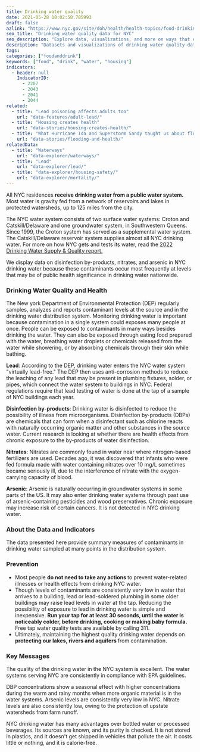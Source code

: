 ```yaml
---
title: Drinking water quality
date: 2021-05-28 18:02:58.785993
draft: false
azlink: "https://www.nyc.gov/site/doh/health/health-topics/food-drinking-water-safety.page"
seo_title: "Drinking water quality data for NYC"
seo_description: "Explore data, visualizations, and more on ways that environments shape health in New York City's neighborhoods."
description: "Datasets and visualizations of drinking water quality data in NYC."
tags:
categories: ["foodanddrink"]
keywords: ["food", "drink", "water", "housing"]
indicators:
  - header: null
    IndicatorID:
      - 2207
      - 2043
      - 2041
      - 2044
related:
  - title: "Lead poisoning affects adults too"
    url: "data-features/adult-lead/"
  - title: "Housing creates health"
    url: "data-stories/housing-creates-health/"
  - title: "What Hurricane Ida and Superstorm Sandy taught us about flooding and health"
    url: "data-stories/flooding-and-health/"
relatedData:
  - title: "Waterways"
    url: "data-explorer/waterways/"
  - title: "Lead"
    url: "data-explorer/lead/"
  - title: "data-explorer/housing-safety/"
    url: "data-explorer/mortality/"
---
```


All NYC residences **receive drinking water from a public water system.** Most water is gravity fed from a network of reservoirs and lakes in protected watersheds, up to 125 miles from the city.

The NYC water system consists of two surface water systems: Croton and Catskill/Delaware and one groundwater system, in Southwestern Queens. Since 1999, the Croton system has served as a supplemental water system. The Catskill/Delaware reservoir system supplies almost all NYC drinking water. For more on how NYC gets and tests its water, read the [2022 Drinking Water Supply & Quality report.](https://www.nyc.gov/site/dep/about/drinking-water-supply-quality-report.page)

We display data on disinfection by-products, nitrates, and arsenic in NYC drinking water because these contaminants occur most frequently at levels that may be of public health significance in drinking water nationwide.

### Drinking Water Quality and Health

The New york Department of Environmental Protection (DEP) regularly samples, analyzes and reports contaminant levels at the source and in the drinking water distribution system. Monitoring drinking water is important because contamination in a single system could exposes many people at once. People can be exposed to contaminants in many ways besides drinking the water. They can also be exposed through eating food prepared with the water, breathing water droplets or chemicals released from the water while showering, or by absorbing chemicals through their skin while bathing.

**Lead**: According to the DEP, drinking water enters the NYC water system "virtually lead-free." The DEP then uses anti-corrosion methods to reduce the leaching of any lead that may be present in plumbing fixtures, solder, or pipes, which connect the water system to buildings in NYC. Federal regulations require that lead testing of water is done at the tap of a sample of NYC buildings each year.

**Disinfection by-products**: Drinking water is disinfected to reduce the possibility of illness from microorganisms. Disinfection by-products (DBPs) are chemicals that can form when a disinfectant such as chlorine reacts with naturally occurring organic matter and other substances in the source water. Current research is looking at whether there are health effects from chronic exposure to the by-products of water disinfection.

**Nitrates**: Nitrates are commonly found in water near where nitrogen-based fertilizers are used. Decades ago, it was discovered that infants who were fed formula made with water containing nitrates over 10 mg/L sometimes became seriously ill, due to the interference of nitrate with the oxygen-carrying capacity of blood.

**Arsenic**: Arsenic is naturally occurring in groundwater systems in some parts of the US. It may also enter drinking water systems through past use of arsenic-containing pesticides and wood preservatives. Chronic exposure may increase risk of certain cancers. It is not detected in NYC drinking water.

### About the Data and Indicators

The data presented here provide summary measures of contaminants in drinking water sampled at many points in the distribution system.

### Prevention

- Most people <strong> do not need to take any actions </strong> to prevent water-related illnesses or health effects from drinking NYC water.
- Though levels of contaminants are consistently very low in water that arrives to a building, lead or lead-soldered plumbing in some older buildings may raise lead levels in water at the tap. Reducing the possibility of exposure to lead in drinking water is simple and inexpensive. <strong> Run your tap for at least 30 seconds, until the water is noticeably colder, before drinking, cooking or making baby formula. </strong> Free tap water quality tests are available by calling 311.
- Ultimately, maintaining the highest quality drinking water depends on <strong> protecting our lakes, rivers and aquifers </strong> from contamination.

### Key Messages

The quality of the drinking water in the NYC system is excellent. The water systems serving NYC are consistently in compliance with EPA guidelines.

DBP concentrations show a seasonal effect with higher concentrations during the warm and rainy months when more organic material is in the water systems. Arsenic levels are consistently very low in NYC. Nitrate levels are also consistently low, owing to the protection of upstate watersheds from farm runoff.

NYC drinking water has many advantages over bottled water or processed beverages. Its sources are known, and its purity is checked. It is not stored in plastics, and it doesn't get shipped in vehicles that pollute the air. It costs little or nothing, and it is calorie-free.
